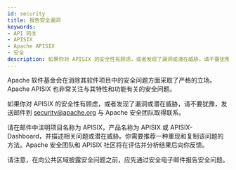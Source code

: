 ```yaml
---
id: security
title: 报告安全漏洞
keywords:
- API 网关
- APISIX
- Apache APISIX
- 安全
description: 如果你对 APISIX 的安全性有顾虑，或者发现了漏洞或潜在威胁，请不要犹豫，发送邮件到 security@apache.org 与 Apache 安全团队取得联系。
---
```


Apache 软件基金会在消除其软件项目中的安全问题方面采取了严格的立场。Apache APISIX 也非常关注与其特性和功能有关的安全问题。

如果你对 APISIX 的安全性有顾虑，或者发现了漏洞或潜在威胁，请不要犹豫，发送邮件到 security@apache.org 与 Apache 安全团队取得联系。

请在邮件中注明项目名称为 APISIX，产品名称为 APISIX 或 APISIX-Dashboard，并描述相关问题或潜在威胁。你需要推荐一种重现和复制该问题的方法。Apache 安全团队和 APISIX 社区将在评估并分析结果后向你反馈。

请注意，在向公共区域披露安全问题之前，应先通过安全电子邮件报告安全问题。
